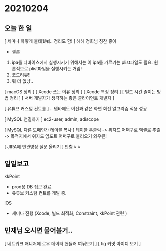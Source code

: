 # 20210204
## 오늘 한 일
[ 세미나 하얗게 불태웠쒀.. 정리도 함! ]
헤헤 정희님 칭찬 좋아
- 결론
1. ipa를 디바이스에서 실행시키기 위해서는 이 ipa를 가르키는 plist파일도 필요.
원론적으로 plist파일을 실행시키는 거임!
2. 코드리뷰!!
3. 뭐 더 없냥..

[ macOS 정리 ]
[ Xcode 쓰는 이유 정리 ]
[ Xcode 특징 정리 ]
[ 빌드 시간 줄이는 방법 정리 ]
[ 서버 개발자가 생각하는 좋은 클라이언트 개발자 ]


[ 유튜브 커스텀 컨트롤 ] 
.. 탭바에도 이전과 같은 화면 회전 알고리즘 적용 성공

[ MySQL 연결하기 ]
ec2-user, admin, adiscope

[ MySQL 다른 도메인간 테이블 복사 ]
테이블 우클릭 -> 위자드 어쩌구로 엑셀로 추출 -> 목적지에서 위자드 임포트 어쩌구로 불러오기 와우씓!

[ JIRA에 연관영상 질문 올리기 ] 안함ㅎㅎ

## 일일보고
kkPoint
- prod용 DB 접근 완료.
- 유튜브 커스텀 컨트롤 개발 중.

iOS
- 세미나 진행 (Xcode, 빌드 최적화, Constraint, kkPoint 관련 )


## 민재님 오시면 물어볼거..
[ 네트워크 매니저에 로우 데이터 핸들러 여쭤보기 ]
[ tig 커밋 아이디 보기 ]
